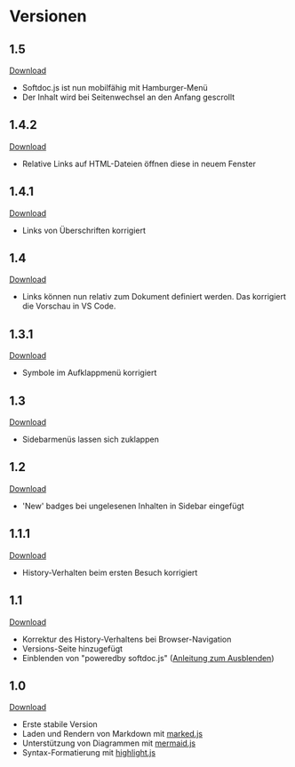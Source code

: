 # Versionen

## 1.5

[Download](https://github.com/hilderonny/softdoc/releases/tag/v1.5)

* Softdoc.js ist nun mobilfähig mit Hamburger-Menü
* Der Inhalt wird bei Seitenwechsel an den Anfang gescrollt

## 1.4.2

[Download](https://github.com/hilderonny/softdoc/releases/tag/v1.4.2)

* Relative Links auf HTML-Dateien öffnen diese in neuem Fenster

## 1.4.1

[Download](https://github.com/hilderonny/softdoc/releases/tag/v1.4.1)

* Links von Überschriften korrigiert

## 1.4

[Download](https://github.com/hilderonny/softdoc/releases/tag/v1.4)

* Links können nun relativ zum Dokument definiert werden. Das korrigiert die Vorschau in VS Code.

## 1.3.1

[Download](https://github.com/hilderonny/softdoc/releases/tag/v1.3.1)

* Symbole im Aufklappmenü korrigiert

## 1.3

[Download](https://github.com/hilderonny/softdoc/releases/tag/v1.3)

* Sidebarmenüs lassen sich zuklappen

## 1.2

[Download](https://github.com/hilderonny/softdoc/releases/tag/v1.2)

* 'New' badges bei ungelesenen Inhalten in Sidebar eingefügt

## 1.1.1

[Download](https://github.com/hilderonny/softdoc/releases/tag/v1.1.1)

* History-Verhalten beim ersten Besuch korrigiert

## 1.1

[Download](https://github.com/hilderonny/softdoc/releases/tag/v1.1)

* Korrektur des History-Verhaltens bei Browser-Navigation
* Versions-Seite hinzugefügt
* Einblenden von "poweredby softdoc.js" ([Anleitung zum Ausblenden](GETTINGSTARTED.md#aussehen-der-dokumentation-anpassen))

## 1.0

[Download](https://github.com/hilderonny/softdoc/releases/tag/v1.0)

* Erste stabile Version
* Laden und Rendern von Markdown mit [marked.js](https://marked.js.org)
* Unterstützung von Diagrammen mit [mermaid.js](https://mermaid-js.github.io/mermaid/)
* Syntax-Formatierung mit [highlight.js](https://highlightjs.org/)
